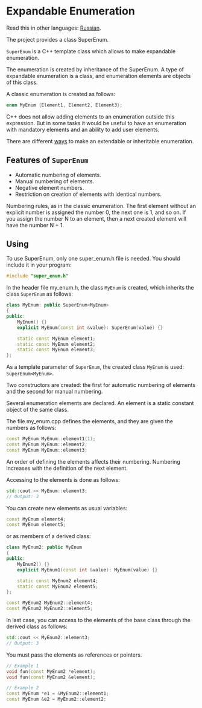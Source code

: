 # Expandable Enumeration

Read this in other languages: [Russian](README.ru.md).

The project provides a class SuperEnum.

```SuperEnum``` is a C++ template class which allows to make expandable enumeration.

The enumeration is created by inheritance of the SuperEnum. A type of expandable enumeration is a class, and enumeration elements are objects of this class.

A classic enumeration is created as follows:

```cpp
enum MyEnum {Element1, Element2, Element3};
```

C++ does not allow adding elements to an enumeration outside this expression. But in some tasks it would be useful to have an enumeration with mandatory elements and an ability to add user elements.

There are different [ways](https://stackoverflow.com/questions/644629/base-enum-class-inheritance) to make an extendable or inheritable enumeration.

## Features of ```SuperEnum```

* Automatic numbering of elements.
* Manual numbering of elements.
* Negative element numbers.
* Restriction on creation of elements with identical numbers.

Numbering rules, as in the classic enumeration. The first element without an explicit number is assigned the number 0, the next one is 1, and so on. If you assign the number N to an element, then a next created element will have the number N + 1.

## Using

To use SuperEnum, only one super_enum.h file is needed. You should include it in your program:

```cpp
#include "super_enum.h"
```

In the header file my_enum.h, the class ```MyEnum``` is created, which inherits the class ```SuperEnum``` as follows:

```cpp
class MyEnum: public SuperEnum<MyEnum>
{
public:
    MyEnum() {}
    explicit MyEnum(const int &value): SuperEnum(value) {}

    static const MyEnum element1;
    static const MyEnum element2;
    static const MyEnum element3;
};
```

As a template parameter of ```SuperEnum```, the created class ```MyEnum``` is used: ```SuperEnum<MyEnum>```.

Two constructors are created: the first for automatic numbering of elements and the second for manual numbering.

Several enumeration elements are declared. An element is a static constant object of the same class.

The file my_enum.cpp defines the elements, and they are given the numbers as follows:

```cpp
const MyEnum MyEnum::element1(1);
const MyEnum MyEnum::element2;
const MyEnum MyEnum::element3;
```

An order of defining the elements affects their numbering. Numbering increases with the definition of the next element.

Accessing to the elements is done as follows:

```cpp
std::cout << MyEnum::element3;
// Output: 3
```

You can create new elements as usual variables:

``` cpp
const MyEnum element4;
const MyEnum element5;
```

or as members of a derived class:

```cpp
class MyEnum2: public MyEnum
{
public:
    MyEnum2() {}
    explicit MyEnum1(const int &value): MyEnum(value) {}

    static const MyEnum2 element4;
    static const MyEnum2 element5;
};

const MyEnum2 MyEnum2::element4;
const MyEnum2 MyEnum2::element5;
```

In last case, you can access to the elements of the base class through the derived class as follows:

```cpp
std::cout << MyEnum2::element3;
// Output: 3
```

You must pass the elements as references or pointers.

```cpp
// Example 1
void fun(const MyEnum2 *element);
void fun(const MyEnum2 &element);

// Example 2
const MyEnum *e1 = &MyEnum2::element1;
const MyEnum &e2 = MyEnum2::element2;
```

